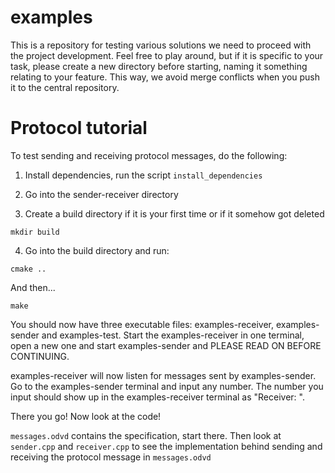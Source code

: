 # examples

This is a repository for testing various solutions we need to proceed with the project development. Feel free to play around, but if it is specific to your task, please create a new directory before starting, naming it something relating to your feature. This way, we avoid merge conflicts when you push it to the central repository.

# Protocol tutorial

To test sending and receiving protocol messages, do the following:

1. Install dependencies, run the script ```install_dependencies```

2. Go into the sender-receiver directory

3. Create a build directory if it is your first time or if it somehow got deleted

```mkdir build```

4. Go into the build directory and run:

```cmake ..```

And then...

```make```

You should now have three executable files: examples-receiver, examples-sender and examples-test. Start the examples-receiver in one terminal, open a new one and start examples-sender and PLEASE READ ON BEFORE CONTINUING.

examples-receiver will now listen for messages sent by examples-sender. Go to the examples-sender terminal and input any number. The number you input should show up in the examples-receiver terminal as "Receiver: <your number>".
  
There you go! Now look at the code!

```messages.odvd``` contains the specification, start there. Then look at ```sender.cpp``` and ```receiver.cpp``` to see the implementation behind sending and receiving the protocol message in ```messages.odvd```
